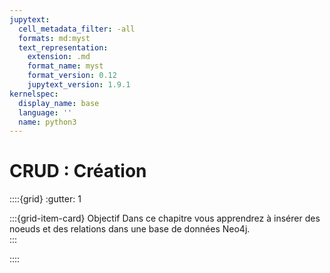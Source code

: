 ```yaml
---
jupytext:
  cell_metadata_filter: -all
  formats: md:myst
  text_representation:
    extension: .md
    format_name: myst
    format_version: 0.12
    jupytext_version: 1.9.1
kernelspec:
  display_name: base
  language: ''
  name: python3
---
```


# **C**RUD : Création

::::{grid}
:gutter: 1
  
:::{grid-item-card} Objectif
Dans ce chapitre vous apprendrez à insérer des noeuds et des relations dans une base de données Neo4j.  
:::

::::

   
